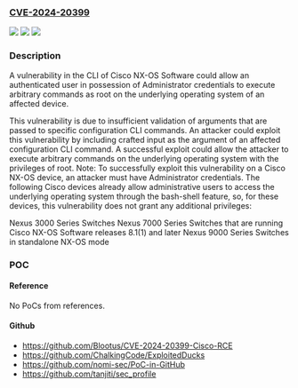 ### [CVE-2024-20399](https://cve.mitre.org/cgi-bin/cvename.cgi?name=CVE-2024-20399)
![](https://img.shields.io/static/v1?label=Product&message=Cisco%20NX-OS%20Software&color=blue)
![](https://img.shields.io/static/v1?label=Version&message=%3D%208.2(5)%20&color=brighgreen)
![](https://img.shields.io/static/v1?label=Vulnerability&message=Improper%20Neutralization%20of%20Special%20Elements%20used%20in%20an%20OS%20Command%20('OS%20Command%20Injection')&color=brighgreen)

### Description

A vulnerability in the CLI of Cisco NX-OS Software could allow an authenticated user in possession of Administrator credentials to execute arbitrary commands as root on the underlying operating system of an affected device.This vulnerability is due to insufficient validation of arguments that are passed to specific configuration CLI commands. An attacker could exploit this vulnerability by including crafted input as the argument of an affected configuration CLI command. A successful exploit could allow the attacker to execute arbitrary commands on the underlying operating system with the privileges of root.Note: To successfully exploit this vulnerability on a Cisco NX-OS device, an attacker must have Administrator credentials. The following Cisco devices already allow administrative users to access the underlying operating system through the bash-shell feature, so, for these devices, this vulnerability does not grant any additional privileges:Nexus 3000 Series SwitchesNexus 7000 Series Switches that are running Cisco NX-OS Software releases 8.1(1) and laterNexus 9000 Series Switches in standalone NX-OS mode

### POC

#### Reference
No PoCs from references.

#### Github
- https://github.com/Blootus/CVE-2024-20399-Cisco-RCE
- https://github.com/ChalkingCode/ExploitedDucks
- https://github.com/nomi-sec/PoC-in-GitHub
- https://github.com/tanjiti/sec_profile


